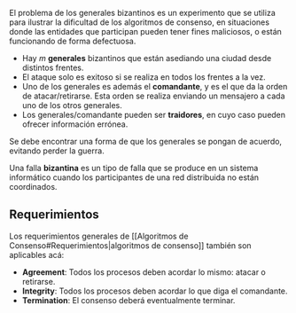 El problema de los generales bizantinos es un experimento que se utiliza para ilustrar la dificultad de los algoritmos de consenso, en situaciones donde las entidades que participan pueden tener fines maliciosos, o están funcionando de forma defectuosa.

- Hay $m$ **generales** bizantinos que están asediando una ciudad desde distintos frentes.
- El ataque solo es exitoso si se realiza en todos los frentes a la vez.
- Uno de los generales es además el **comandante**, y es el que da la orden de atacar/retirarse. Esta orden se realiza enviando un mensajero a cada uno de los otros generales.
- Los generales/comandante pueden ser **traidores**, en cuyo caso pueden ofrecer información errónea.

Se debe encontrar una forma de que los generales se pongan de acuerdo, evitando perder la guerra.

Una falla **bizantina** es un tipo de falla que se produce en un sistema informático cuando los participantes de una red distribuida no están coordinados.

## Requerimientos

Los requerimientos generales de [[Algoritmos de Consenso#Requerimientos|algoritmos de consenso]] también son aplicables acá:

- **Agreement**: Todos los procesos deben acordar lo mismo: atacar o retirarse.
- **Integrity**: Todos los procesos deben acordar lo que diga el comandante.
- **Termination**: El consenso deberá eventualmente terminar.

##
